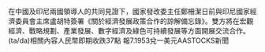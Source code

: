 在中國及印尼兩國領導人的共同見證下，國家發改委主任鄭柵潔日前與印尼國家經濟委員會主席盧胡特簽署《關於經濟發展政策合作的諒解備忘錄》。雙方將在宏觀經濟、戰略規劃、產業發展、數字經濟及綠色可持續發展等方面開展交流合作。(ta/da)相關內容人民幣即期收跌37點 報7.1953兌一美元AASTOCKS新聞